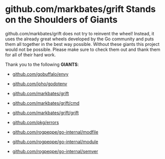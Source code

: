 # github.com/markbates/grift Stands on the Shoulders of Giants

github.com/markbates/grift does not try to reinvent the wheel! Instead, it uses the already great wheels developed by the Go community and puts them all together in the best way possible. Without these giants this project would not be possible. Please make sure to check them out and thank them for all of their hard work.

Thank you to the following **GIANTS**:


* [github.com/gobuffalo/envy](https://godoc.org/github.com/gobuffalo/envy)

* [github.com/joho/godotenv](https://godoc.org/github.com/joho/godotenv)

* [github.com/markbates/grift](https://godoc.org/github.com/markbates/grift)

* [github.com/markbates/grift/cmd](https://godoc.org/github.com/markbates/grift/cmd)

* [github.com/markbates/grift/grift](https://godoc.org/github.com/markbates/grift/grift)

* [github.com/pkg/errors](https://godoc.org/github.com/pkg/errors)

* [github.com/rogpeppe/go-internal/modfile](https://godoc.org/github.com/rogpeppe/go-internal/modfile)

* [github.com/rogpeppe/go-internal/module](https://godoc.org/github.com/rogpeppe/go-internal/module)

* [github.com/rogpeppe/go-internal/semver](https://godoc.org/github.com/rogpeppe/go-internal/semver)
